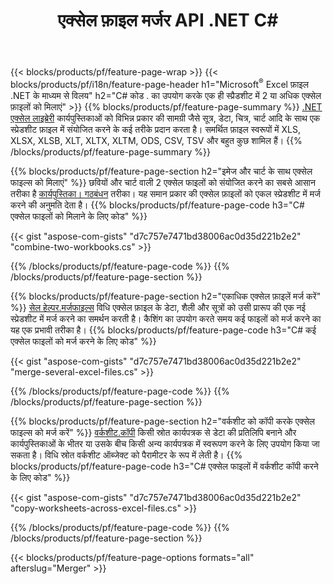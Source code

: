 ﻿---
title: एक्सेल फ़ाइल मर्जर API .NET C#
url: /hi/net/merger/
description: एक्सेल और ओपनऑफिस स्प्रेडशीट फाइलों को केवल C# कोड की कुछ पंक्तियों के साथ संयोजित करें।
---
{{< blocks/products/pf/feature-page-wrap >}}
{{< blocks/products/pf/i18n/feature-page-header h1="Microsoft<sup>&reg;</sup> Excel फ़ाइल .NET के माध्यम से विलय" h2="C# कोड . का उपयोग करके एक ही स्प्रैडशीट में 2 या अधिक एक्सेल फ़ाइलों को मिलाएं" >}}
{{% blocks/products/pf/feature-page-summary %}}
[.NET एक्सेल लाइब्रेरी](/cells/net/) कार्यपुस्तिकाओं को विभिन्न प्रकार की सामग्री जैसे सूत्र, डेटा, चित्र, चार्ट आदि के साथ एक स्प्रेडशीट फ़ाइल में संयोजित करने के कई तरीके प्रदान करता है। समर्थित फ़ाइल स्वरूपों में XLS, XLSX, XLSB, XLT, XLTX, XLTM, ODS, CSV, TSV और बहुत कुछ शामिल हैं।
{{% /blocks/products/pf/feature-page-summary %}}

{{% blocks/products/pf/feature-page-section h2="इमेज और चार्ट के साथ एक्सेल फाइल्स को मिलाएं" %}}
छवियों और चार्ट वाली 2 एक्सेल फाइलों को संयोजित करने का सबसे आसान तरीका है [कार्यपुस्तिका। गठबंधन](https://reference.aspose.com/cells/net/aspose.cells/workbook/methods/combine) तरीका। यह समान प्रकार की एक्सेल फ़ाइलों को एकल स्प्रेडशीट में मर्ज करने की अनुमति देता है।
{{% blocks/products/pf/feature-page-code h3="C# एक्सेल फाइलों को मिलाने के लिए कोड" %}}

{{< gist "aspose-com-gists" "d7c757e7471bd38006ac0d35d221b2e2" "combine-two-workbooks.cs" >}}

{{% /blocks/products/pf/feature-page-code %}}
{{% /blocks/products/pf/feature-page-section %}}

{{% blocks/products/pf/feature-page-section h2="एकाधिक एक्सेल फ़ाइलें मर्ज करें" %}}
[सेल हेल्पर.मर्जफाइल्स](https://reference.aspose.com/cells/net/aspose.cells/cellshelper/methods/mergefiles) विधि एक्सेल फ़ाइल के डेटा, शैली और सूत्रों को उसी प्रारूप की एक नई स्प्रेडशीट में मर्ज करने का समर्थन करती है। कैशिंग का उपयोग करते समय कई फाइलों को मर्ज करने का यह एक प्रभावी तरीका है। 
{{% blocks/products/pf/feature-page-code h3="C# कई एक्सेल फाइलों को मर्ज करने के लिए कोड" %}}

{{< gist "aspose-com-gists" "d7c757e7471bd38006ac0d35d221b2e2" "merge-several-excel-files.cs" >}}

{{% /blocks/products/pf/feature-page-code %}}
{{% /blocks/products/pf/feature-page-section %}}

{{% blocks/products/pf/feature-page-section h2="वर्कशीट को कॉपी करके एक्सेल फाइल्स को मर्ज करें" %}}
[वर्कशीट.कॉपी](https://reference.aspose.com/cells/net/aspose.cells/worksheet/methods/copy/index) किसी स्रोत कार्यपत्रक से डेटा की प्रतिलिपि बनाने और कार्यपुस्तिकाओं के भीतर या उसके बीच किसी अन्य कार्यपत्रक में स्वरूपण करने के लिए उपयोग किया जा सकता है। विधि स्रोत वर्कशीट ऑब्जेक्ट को पैरामीटर के रूप में लेती है।
{{% blocks/products/pf/feature-page-code h3="C# एक्सेल फाइलों में वर्कशीट कॉपी करने के लिए कोड" %}}

{{< gist "aspose-com-gists" "d7c757e7471bd38006ac0d35d221b2e2" "copy-worksheets-across-excel-files.cs" >}}

{{% /blocks/products/pf/feature-page-code %}}
{{% /blocks/products/pf/feature-page-section %}}

{{< blocks/products/pf/feature-page-options formats="all" afterslug="Merger" >}}